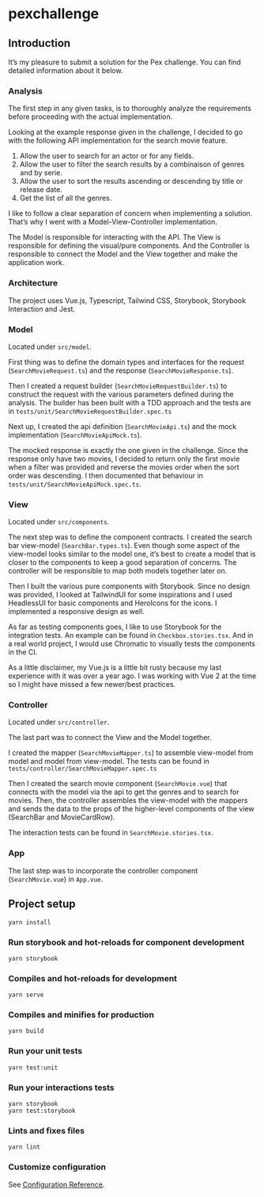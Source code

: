 # pexchallenge

## Introduction

It’s my pleasure to submit a solution for the Pex challenge. You can find detailed information about it below.

### Analysis

The first step in any given tasks, is to thoroughly analyze the requirements before proceeding with the actual implementation. 

Looking at the example response given in the challenge, I decided to go with the following API implementation for the search movie feature.

1. Allow the user to search for an actor or for any fields.
2. Allow the user to filter the search results by a combinaison of genres and by serie.
3. Allow the user to sort the results ascending or descending by title or release date.
4. Get the list of all the genres.

I like to follow a clear separation of concern when implementing a solution. That’s why I went with a Model-View-Controller implementation. 

The Model is responsible for interacting with the API. The View is responsible for defining the visual/pure components. And the Controller is responsible to connect the Model and the View together and make the application work.

### Architecture

The project uses Vue.js, Typescript, Tailwind CSS, Storybook, Storybook Interaction  and Jest.

### Model

Located under `src/model`.

First thing was to define the domain types and interfaces for the request (`SearchMovieRequest.ts`) and the response (`SearchMovieResponse.ts`).

Then I created a request builder (`SearchMovieRequestBuilder.ts`) to construct the request with the various parameters defined during the analysis. The builder has been built with a TDD approach and the tests are in `tests/unit/SearchMovieRequestBuilder.spec.ts`

Next up, I created the api definition (`SearchMovieApi.ts`) and the mock implementation (`SearchMovieApiMock.ts`). 

The mocked response is exactly the one given in the challenge. Since the response only have two movies, I decided to return only the first movie when a filter was provided and reverse the movies order when the sort order was descending. I then documented that behaviour in `tests/unit/SearchMovieApiMock.spec.ts`.

### View

Located under `src/components`.

The next step was to define the component contracts. I created the search bar view-model (`SearchBar.types.ts`). Even though some aspect of the view-model looks similar to the model one, it’s best to create a model that is closer to the components to keep a good separation of concerns. The controller will be responsible to map both models together later on.

Then I built the various pure components with Storybook. Since no design was provided, I looked at TailwindUI for some inspirations and I used HeadlessUI for basic components and HeroIcons for the icons. I implemented a responsive design as well.

As far as testing components goes, I like to use Storybook for the integration tests. An example can be found in `Checkbox.stories.tsx`. And in a real world project, I would use Chromatic to visually tests the components in the CI. 

As a little disclaimer, my Vue.js is a little bit rusty because my last experience with it was over a year ago. I was working with Vue 2 at the time so I might have missed a few newer/best practices.

### Controller

Located under `src/controller`.

The last part was to connect the View and the Model together.

I created the mapper (`SearchMovieMapper.ts`) to assemble view-model from model and model from view-model. The tests can be found in `tests/controller/SearchMovieMapper.spec.ts`

Then I created the search movie component (`SearchMovie.vue`) that connects with the model via the api to get the genres and to search for movies. Then, the controller assembles the view-model with the mappers and sends the data to the props of the higher-level components of the view (SearchBar and MovieCardRow).

The interaction tests can be found in `SearchMovie.stories.tsx`.

### App

The last step was to incorporate the controller component (`SearchMovie.vue`) in `App.vue`.

## Project setup
```
yarn install
```

### Run storybook and hot-reloads for component development
```
yarn storybook
```

### Compiles and hot-reloads for development
```
yarn serve
```

### Compiles and minifies for production
```
yarn build
```

### Run your unit tests
```
yarn test:unit
```

### Run your interactions tests
```
yarn storybook
yarn test:storybook
```

### Lints and fixes files
```
yarn lint
```

### Customize configuration
See [Configuration Reference](https://cli.vuejs.org/config/).
